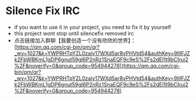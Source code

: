 # Silence Fix IRC
* if you want to use it in your project, you need to fix it by yourself
* this project wont stop until silencefix removed irc
* 点击链接加入群聊【我要创造一个没有欣欣的世界】：[https://qm.qq.com/cgi-bin/qm/qr?_wv=1027&k=YWPRHTpYZL0zaiv17WXd5ar8vPHVtd54&authKey=9llIFJZk2FbWBKmL1gDP6gnut59gI6P2nRz1SnaEQF9c9eS%2Fs2dEl1t9bCIruj2%2F&noverify=0&group_code=954944278](https://qm.qq.com/cgi-bin/qm/qr?_wv=1027&k=YWPRHTpYZL0zaiv17WXd5ar8vPHVtd54&authKey=9llIFJZk2FbWBKmL1gDP6gnut59gI6P2nRz1SnaEQF9c9eS%2Fs2dEl1t9bCIruj2%2F&noverify=0&group_code=954944278)
